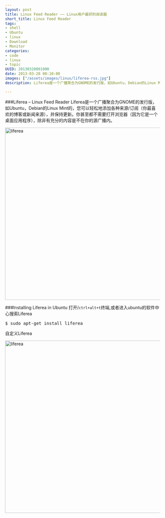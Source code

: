 ```yaml
--- 
layout: post
title: Linux Feed Reader —— Linux用户最好的阅读器
short_title: Linux Feed Reader
tags: 
- shell
- Ubuntu
- linux
- Download
- Monitor
categories:
- code
- linux
- topic
UUID: 20130320001000
date: 2013-03-20 00:10:00
images: ["/assets/images/linux/liferea-rss.jpg"]
description: Liferea是一个广播聚合为GNOME的发行版，如Ubuntu，Debian的Linux Mint的，您可以轻松地添加各种来源/订阅（你最喜欢的博客或新闻来源），并保持更新。你甚至都不需要打开浏览器（因为它是一个桌面应用程序），除非有充分的内容是不在你的源广播内。

---
```


###Liferea – Linux Feed Reader
Liferea是一个广播聚合为GNOME的发行版，如Ubuntu，Debian的Linux Mint的，您可以轻松地添加各种来源/订阅（你最喜欢的博客或新闻来源），并保持更新。你甚至都不需要打开浏览器（因为它是一个桌面应用程序），除非有充分的内容是不在你的源广播内。

<a href="{{site.static_url}}/assets/images/linux/liferea-rss.jpg" alt="liferea" rel="prettyPhoto[{{page.UUID}}]">
<img src="{{site.static_url}}/assets/images/linux/liferea-rss.jpg" width="560px"  alt="liferea" />
</a>

###Installing Liferea in Ubuntu
打开/<code>ctrl+alt+t</code>终端,或者进入ubuntu的软件中心搜索Liferea
<pre id="bash">
$ sudo apt-get install liferea
</pre>

自定义Liferea

<a href="{{site.static_url}}/assets/images/linux/liferea-settings.jpg" alt="liferea" rel="prettyPhoto[{{page.UUID}}]">
<img src="{{site.static_url}}/assets/images/linux/liferea-settings.jpg" width="560px"  alt="liferea" />
</a>


